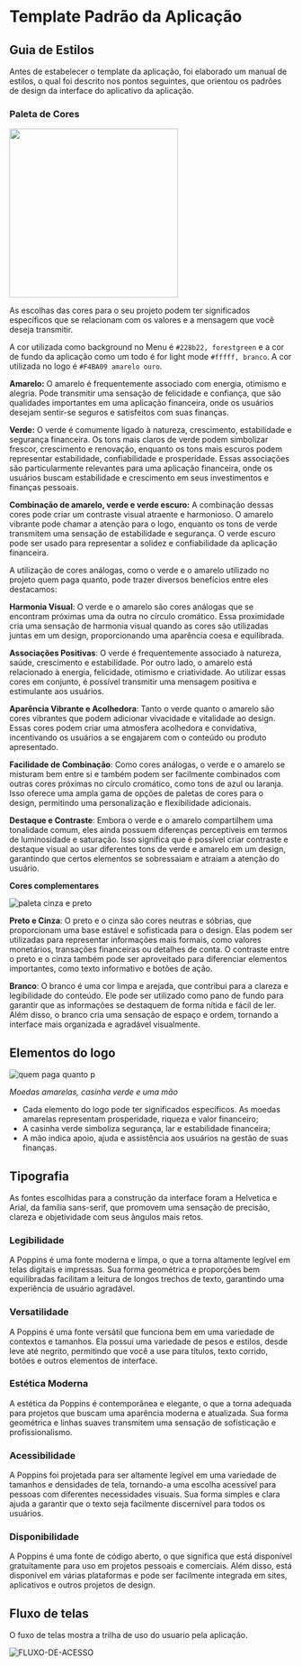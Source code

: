 # Template Padrão da Aplicação

## Guia de Estilos
Antes de estabelecer o template da aplicação, foi elaborado um manual de estilos, o qual foi descrito nos pontos seguintes, que orientou os padrões de design da interface do aplicativo da aplicação. 

### Paleta de Cores
<img src="https://github.com/ICEI-PUC-Minas-PMV-ADS/pmv-ads-2024-1-e2-proj-int-t5-quem-paga-quanto/assets/144965849/000af4a6-cb03-4612-8fd1-4d1af1d681fd" width="300"/>

As escolhas das cores para o seu projeto podem ter significados específicos que se relacionam com os valores e a mensagem que você deseja transmitir.

A cor utilizada como background no Menu é  `#228b22, forestgreen` e a cor de fundo da aplicação como um todo é for light mode `#fffff, branco`. A cor utilizada no logo é `#F4BA09 amarelo ouro`.

**Amarelo:**
  O amarelo é frequentemente associado com energia, otimismo e alegria. Pode transmitir uma sensação de felicidade e confiança, que são qualidades importantes em uma aplicação financeira, onde os usuários desejam sentir-se seguros e satisfeitos com suas finanças.

**Verde:**
  O verde é comumente ligado à natureza, crescimento, estabilidade e segurança financeira. Os tons mais claros de verde podem simbolizar frescor, crescimento e renovação, enquanto os tons mais escuros podem representar estabilidade, confiabilidade e prosperidade. Essas associações são particularmente relevantes para uma aplicação financeira, onde os usuários buscam estabilidade e crescimento em seus investimentos e finanças pessoais.

**Combinação de amarelo, verde e verde escuro:**
  A combinação dessas cores pode criar um contraste visual atraente e harmonioso. O amarelo vibrante pode chamar a atenção para o logo, enquanto os tons de verde transmitem uma sensação de estabilidade e segurança. O verde escuro pode ser usado para representar a solidez e confiabilidade da aplicação financeira.

  A utilização de cores análogas, como o verde e o amarelo utilizado no projeto quem paga quanto, pode trazer diversos benefícios entre eles destacamos: 

**Harmonia Visual**: O verde e o amarelo são cores análogas que se encontram próximas uma da outra no círculo cromático. Essa proximidade cria uma sensação de harmonia visual quando as cores são utilizadas juntas em um design, proporcionando uma aparência coesa e equilibrada.

**Associações Positivas**: O verde é frequentemente associado à natureza, saúde, crescimento e estabilidade. Por outro lado, o amarelo está relacionado à energia, felicidade, otimismo e criatividade. Ao utilizar essas cores em conjunto, é possível transmitir uma mensagem positiva e estimulante aos usuários.

**Aparência Vibrante e Acolhedora**: Tanto o verde quanto o amarelo são cores vibrantes que podem adicionar vivacidade e vitalidade ao design. Essas cores podem criar uma atmosfera acolhedora e convidativa, incentivando os usuários a se engajarem com o conteúdo ou produto apresentado.

**Facilidade de Combinação**: Como cores análogas, o verde e o amarelo se misturam bem entre si e também podem ser facilmente combinados com outras cores próximas no círculo cromático, como tons de azul ou laranja. Isso oferece uma ampla gama de opções de paletas de cores para o design, permitindo uma personalização e flexibilidade adicionais.

**Destaque e Contraste**: Embora o verde e o amarelo compartilhem uma tonalidade comum, eles ainda possuem diferenças perceptíveis em termos de luminosidade e saturação. Isso significa que é possível criar contraste e destaque visual ao usar diferentes tons de verde e amarelo em um design, garantindo que certos elementos se sobressaiam e atraiam a atenção do usuário.

**Cores complementares**

![paleta cinza e preto](https://github.com/ICEI-PUC-Minas-PMV-ADS/pmv-ads-2024-1-e2-proj-int-t5-quem-paga-quanto/assets/144929767/fdaf1116-d757-462a-97e1-a4aa7568d80a)

**Preto e Cinza**: O preto e o cinza são cores neutras e sóbrias, que proporcionam uma base estável e sofisticada para o design. Elas podem ser utilizadas para representar informações mais formais, como valores monetários, transações financeiras ou detalhes de conta. O contraste entre o preto e o cinza também pode ser aproveitado para diferenciar elementos importantes, como texto informativo e botões de ação.

**Branco**: O branco é uma cor limpa e arejada, que contribui para a clareza e legibilidade do conteúdo. Ele pode ser utilizado como pano de fundo para garantir que as informações se destaquem de forma nítida e fácil de ler. Além disso, o branco cria uma sensação de espaço e ordem, tornando a interface mais organizada e agradável visualmente.

## Elementos do logo 

![quem paga quanto p](https://github.com/ICEI-PUC-Minas-PMV-ADS/pmv-ads-2024-1-e2-proj-int-t5-quem-paga-quanto/assets/27873036/e44501cc-2eb7-4be9-b2d5-6feb5aaf83bc)

*Moedas amarelas, casinha verde e uma mão*

- Cada elemento do logo pode ter significados específicos. As moedas amarelas representam prosperidade, riqueza e valor financeiro;
- A casinha verde simboliza segurança, lar e estabilidade financeira;
- A mão indica apoio, ajuda e assistência aos usuários na gestão de suas finanças.

## Tipografia

As fontes escolhidas para a construção da interface foram a Helvetica e Arial, da família sans-serif, que promovem uma sensação de precisão, clareza e objetividade com seus ângulos mais retos.

### Legibilidade 

A Poppins é uma fonte moderna e limpa, o que a torna altamente legível em telas digitais e impressas. Sua forma geométrica e proporções bem equilibradas facilitam a leitura de longos trechos de texto, garantindo uma experiência de usuário agradável.

### Versatilidade 

A Poppins é uma fonte versátil que funciona bem em uma variedade de contextos e tamanhos. Ela possui uma variedade de pesos e estilos, desde leve até negrito, permitindo que você a use para títulos, texto corrido, botões e outros elementos de interface.

### Estética Moderna 

A estética da Poppins é contemporânea e elegante, o que a torna adequada para projetos que buscam uma aparência moderna e atualizada. Sua forma geométrica e linhas suaves transmitem uma sensação de sofisticação e profissionalismo.

### Acessibilidade 

A Poppins foi projetada para ser altamente legível em uma variedade de tamanhos e densidades de tela, tornando-a uma escolha acessível para pessoas com diferentes necessidades visuais. Sua forma simples e clara ajuda a garantir que o texto seja facilmente discernível para todos os usuários.

### Disponibilidade 

A Poppins é uma fonte de código aberto, o que significa que está disponível gratuitamente para uso em projetos pessoais e comerciais. Além disso, está disponível em várias plataformas e pode ser facilmente integrada em sites, aplicativos e outros projetos de design.

## Fluxo de telas 

O fuxo de telas mostra a trilha de uso do usuario pela aplicação.

![FLUXO-DE-ACESSO](https://github.com/ICEI-PUC-Minas-PMV-ADS/pmv-ads-2024-1-e2-proj-int-t5-quem-paga-quanto/assets/144965849/2a59b7b7-2046-4d64-84b9-1fca1617b9e8)

